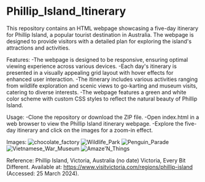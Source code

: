# Phillip_Island_Itinerary
This repository contains an HTML webpage showcasing a five-day itinerary for Phillip Island, a popular tourist destination in Australia. The webpage is designed to provide visitors with a detailed plan for exploring the island's attractions and activities.

Features:
-The webpage is designed to be responsive, ensuring optimal viewing experience across various devices.
-Each day's itinerary is presented in a visually appealing grid layout with hover effects for enhanced user interaction.
-The itinerary includes various activities ranging from wildlife exploration and scenic views to go-karting and museum visits, catering to diverse interests.
-The webpage features a green and white color scheme with custom CSS styles to reflect the natural beauty of Phillip Island.

Usage:
-Clone the repository or download the ZIP file.
-Open index.html in a web browser to view the Phillip Island itinerary webpage.
-Explore the five-day itinerary and click on the images for a zoom-in effect.

Images:
![chocolate_factory](https://github.com/AjithaMonisha/Phillip_Island_Itinerary/assets/90555821/bd5c63f8-d9a4-4af5-bb2f-74449c269174)
![Wildlife_Park](https://github.com/AjithaMonisha/Phillip_Island_Itinerary/assets/90555821/da8b998e-b034-49c9-a14e-545b2fa81cb8)
![Penguin_Parade](https://github.com/AjithaMonisha/Phillip_Island_Itinerary/assets/90555821/127e341f-9fe1-496c-bfe3-ab7786cc05af)
![Vietnamese_War_Museum](https://github.com/AjithaMonisha/Phillip_Island_Itinerary/assets/90555821/f0eb62b3-068e-4aa0-b544-519508a9f195)
![Amaze'N_Things](https://github.com/AjithaMonisha/Phillip_Island_Itinerary/assets/90555821/4b8b7060-119a-4dad-a33f-005422cbd1c7)

Reference: 
Phillip Island, Victoria, Australia (no date) Victoria, Every Bit Different. Available at: https://www.visitvictoria.com/regions/phillip-island (Accessed: 25 March 2024). 
